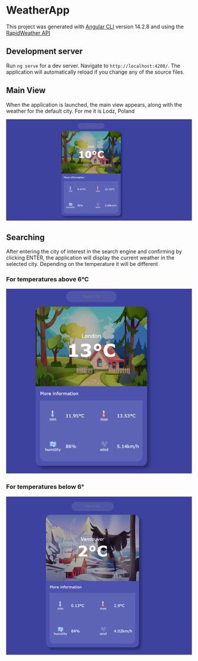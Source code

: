 # WeatherApp

This project was generated with [Angular CLI](https://github.com/angular/angular-cli) version 14.2.8 and using the [RapidWeather API](https://rapidapi.com/standingapi-standingapi-default/api/rapidweather/)

## Development server

Run `ng serve` for a dev server. Navigate to `http://localhost:4200/`. The application will automatically reload if you change any of the source files.

## Main View
When the application is launched, the main view appears, along with the weather for the default city. For me it is Lodz, Poland

![](src/screenshots/mainView.png)

## Searching

After entering the city of interest in the search engine and confirming by clicking ENTER, the application will display the current weather in the selected city. Depending on the temperature it will be different


### For temperatures above 6°C
![](src/screenshots/niceWeather.png)

### For temperatures below 6°
![](src/screenshots/coldWeather.png)
